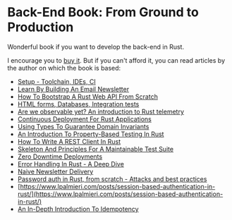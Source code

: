 # Back-End Book: From Ground to Production

Wonderful book if you want to develop the back-end in Rust.

I encourage you to [buy it](https://www.zero2prod.com/index.html). But if you can't afford it, you can read articles by the author on which the book is based:

- [Setup - Toolchain, IDEs, CI](https://www.lpalmieri.com/posts/2020-06-06-zero-to-production-1-setup-toolchain-ides-ci/)
- [Learn By Building An Email Newsletter](https://www.lpalmieri.com/posts/2020-06-21-zero-to-production-2-learn-by-building-an-email-newsletter/)
- [How To Bootstrap A Rust Web API From Scratch](https://www.lpalmieri.com/posts/2020-08-09-zero-to-production-3-how-to-bootstrap-a-new-rust-web-api-from-scratch/)
- [HTML forms, Databases, Integration tests](https://www.lpalmieri.com/posts/2020-08-31-zero-to-production-3-5-html-forms-databases-integration-tests/)
- [Are we observable yet? An introduction to Rust telemetry](https://www.lpalmieri.com/posts/2020-09-27-zero-to-production-4-are-we-observable-yet/)
- [Continuous Deployment For Rust Applications](https://www.lpalmieri.com/posts/2020-11-01-zero-to-production-5-how-to-deploy-a-rust-application/)
- [Using Types To Guarantee Domain Invariants](https://www.lpalmieri.com/posts/2020-12-11-zero-to-production-6-domain-modelling/)
- [An Introduction To Property-Based Testing In Rust](https://www.lpalmieri.com/posts/an-introduction-to-property-based-testing-in-rust/)
- [How To Write A REST Client In Rust](https://www.lpalmieri.com/posts/how-to-write-a-rest-client-in-rust-with-reqwest-and-wiremock/)
- [Skeleton And Principles For A Maintainable Test Suite](https://www.lpalmieri.com/posts/skeleton-and-principles-for-a-maintainable-test-suite/)
- [Zero Downtime Deployments](https://www.lpalmieri.com/posts/zero-downtime-deployments/)
- [Error Handling In Rust - A Deep Dive](https://www.lpalmieri.com/posts/error-handling-rust/)
- [Naive Newsletter Delivery](https://www.lpalmieri.com/posts/naive-newsletter-delivery/)
- [Password auth in Rust, from scratch - Attacks and best practices](https://www.lpalmieri.com/posts/password-authentication-in-rust/)
- [https://www.lpalmieri.com/posts/session-based-authentication-in-rust/](https://www.lpalmieri.com/posts/session-based-authentication-in-rust/)
- [An In-Depth Introduction To Idempotency](https://www.lpalmieri.com/posts/idempotency/)

